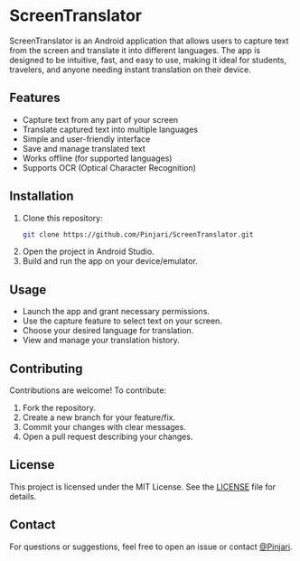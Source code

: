 # ScreenTranslator

ScreenTranslator is an Android application that allows users to capture text from the screen and translate it into different languages. The app is designed to be intuitive, fast, and easy to use, making it ideal for students, travelers, and anyone needing instant translation on their device.

## Features

- Capture text from any part of your screen
- Translate captured text into multiple languages
- Simple and user-friendly interface
- Save and manage translated text
- Works offline (for supported languages)
- Supports OCR (Optical Character Recognition)

## Installation

1. Clone this repository:
   ```bash
   git clone https://github.com/Pinjari/ScreenTranslator.git
   ```
2. Open the project in Android Studio.
3. Build and run the app on your device/emulator.

## Usage

- Launch the app and grant necessary permissions.
- Use the capture feature to select text on your screen.
- Choose your desired language for translation.
- View and manage your translation history.

## Contributing

Contributions are welcome! To contribute:

1. Fork the repository.
2. Create a new branch for your feature/fix.
3. Commit your changes with clear messages.
4. Open a pull request describing your changes.

## License

This project is licensed under the MIT License. See the [LICENSE](LICENSE) file for details.

## Contact

For questions or suggestions, feel free to open an issue or contact [@Pinjari](https://github.com/Pinjari).
